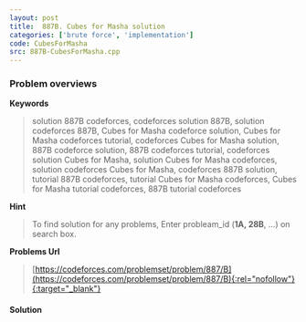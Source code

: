 ```yaml
---
layout: post
title:  887B. Cubes for Masha solution
categories: ['brute force', 'implementation']
code: CubesForMasha
src: 887B-CubesForMasha.cpp
---
```

### **Problem overviews**

**Keywords**
> solution 887B codeforces, codeforces solution 887B, solution codeforces 887B, Cubes for Masha codeforce solution, Cubes for Masha codeforces tutorial, codeforces Cubes for Masha solution, 887B codeforce solution, 887B codeforces tutorial, codeforces solution Cubes for Masha, solution Cubes for Masha codeforces, solution codeforces Cubes for Masha, codeforces 887B solution, tutorial 887B codeforces, tutorial Cubes for Masha codeforces, Cubes for Masha tutorial codeforces, 887B tutorial codeforces

**Hint**
> To find solution for any problems, Enter probleam_id (**1A, 28B**, ...) on search box. 

**Problems Url**
> [https://codeforces.com/problemset/problem/887/B](https://codeforces.com/problemset/problem/887/B){:rel="nofollow"}{:target="_blank"}

#### **Solution**



